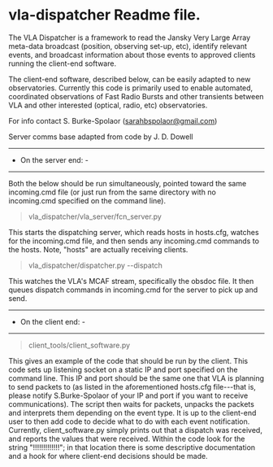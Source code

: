 # vla-dispatcher Readme file.

The VLA Dispatcher is a framework to read the Jansky Very Large Array
meta-data broadcast (position, observing set-up, etc), identify
relevant events, and broadcast information about those events to
approved clients running the client-end software.

The client-end software, described below, can be easily adapted to new
observatories. Currently this code is primarily used to enable
automated, coordinated observations of Fast Radio Bursts and other
transients between VLA and other interested (optical, radio, etc)
observatories.

For info contact S. Burke-Spolaor (sarahbspolaor@gmail.com)

Server comms base adapted from code by J. D. Dowell

----------------------
- On the server end: -
----------------------

Both the below should be run simultaneously, pointed toward the same
incoming.cmd file (or just run from the same directory with no
incoming.cmd specified on the command line).


> vla_dispatcher/vla_server/fcn_server.py

This starts the dispatching server, which reads hosts in hosts.cfg,
watches for the incoming.cmd file, and then sends any incoming.cmd
commands to the hosts. Note, "hosts" are actually receiving clients.


> vla_dispatcher/dispatcher.py --dispatch

This watches the VLA's MCAF stream, specifically the obsdoc file. It
then queues dispatch commands in incoming.cmd for the server to pick
up and send.



----------------------
- On the client end: -
----------------------

> client_tools/client_software.py

This gives an example of the code that should be run by the
client. This code sets up listening socket on a static IP and port
specified on the command line. This IP and port should be the same one
that VLA is planning to send packets to (as listed in the
aforementioned hosts.cfg file---that is, please notify S.Burke-Spolaor
of your IP and port if you want to receive communications). The script
then waits for packets, unpacks the packets and interprets them
depending on the event type. It is up to the client-end user to then
add code to decide what to do with each event notification. Currently,
client_software.py simply prints out that a dispatch was received, and
reports the values that were received. Within the code look for the
string "!!!!!!!!!!!!!"; in that location there is some descriptive
documentation and a hook for where client-end decisions should be
made.
